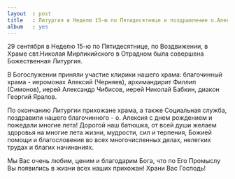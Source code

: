 ```yaml
---
layout  : post
title   : Литургия в Неделю 15-ю по Пятидесятнице и поздравление о.Алексия 
album   : yes
---
```


29 сентября в Неделю 15-ю по Пятидесятнице, по Воздвижении, в Храме свт.Николая Мирликийского в Отрадном была совершена Божественная Литургия.

В Богослужении приняли участие клирики нашего храма: благочинный храма - иеромонах Алексий (Черняев), архимандирит Филлип (Симонов), иерей Александр Чибисов, иерей Николай Бабкин, диакон Георгий Яралов.

По окончанию Литургии прихожане храма, а также Социальная служба, поздравили нашего благочинного - о. Алексия с днем рождением и пожедали многие лета! Дорогой наш батюшка, от всей души желаем здоровья на многие лета жизни, мудрости, сил и терпения, Божией помощи и благословения во всех многочисленных делах, нелегких трудах и благих начинаниях.

Мы Вас очень любим, ценим и благодарим Бога, что по Его Промыслу Вы появились  в жизни всех наших прихожан! Храни  Вас Господь!
